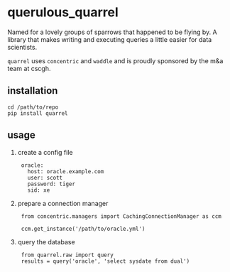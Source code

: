 # querulous_quarrel

Named for a lovely groups of sparrows that happened to be flying by.  A library
that makes writing and executing queries a little easier for data scientists.

`quarrel` uses `concentric` and `waddle` and is proudly sponsored by the m&a
team at cscgh.

## installation

```
cd /path/to/repo
pip install quarrel
```

## usage

1. create a config file

        oracle:
          host: oracle.example.com
          user: scott
          password: tiger
          sid: xe

2. prepare a connection manager

        from concentric.managers import CachingConnectionManager as ccm

        ccm.get_instance('/path/to/oracle.yml')

3. query the database

        from quarrel.raw import query
        results = query('oracle', 'select sysdate from dual')

